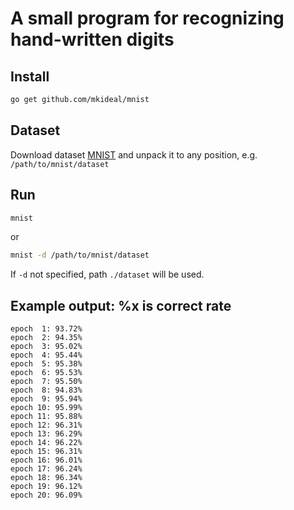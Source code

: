 # A small program for recognizing hand-written digits

## Install

```sh
go get github.com/mkideal/mnist
```

## Dataset

Download dataset [MNIST](http://yann.lecun.com/exdb/mnist/) and unpack it to any position, e.g. `/path/to/mnist/dataset`

## Run

```sh
mnist
```

or

```sh
mnist -d /path/to/mnist/dataset
```

If `-d` not specified, path `./dataset` will be used.

## Example output: %x is correct rate

	epoch  1: 93.72%
	epoch  2: 94.35%
	epoch  3: 95.02%
	epoch  4: 95.44%
	epoch  5: 95.38%
	epoch  6: 95.53%
	epoch  7: 95.50%
	epoch  8: 94.83%
	epoch  9: 95.94%
	epoch 10: 95.99%
	epoch 11: 95.88%
	epoch 12: 96.31%
	epoch 13: 96.29%
	epoch 14: 96.22%
	epoch 15: 96.31%
	epoch 16: 96.01%
	epoch 17: 96.24%
	epoch 18: 96.34%
	epoch 19: 96.12%
	epoch 20: 96.09%
